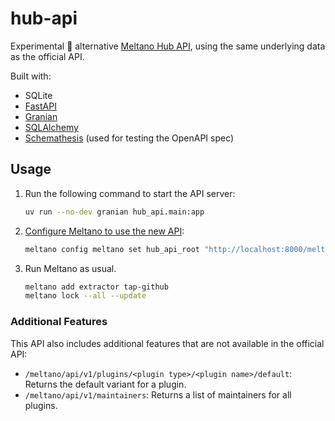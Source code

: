 # hub-api

Experimental 🧪 alternative [Meltano Hub API](https://hub.meltano.com/), using the same underlying data as the official API.

Built with:

- SQLite
- [FastAPI](https://github.com/fastapi/fastapi/)
- [Granian](https://github.com/emmett-framework/granian/)
- [SQLAlchemy](https://github.com/sqlalchemy/sqlalchemy/)
- [Schemathesis](https://github.com/schemathesis/schemathesis/) (used for testing the OpenAPI spec)

## Usage

1. Run the following command to start the API server:

    ```bash
    uv run --no-dev granian hub_api.main:app
    ```

2. [Configure Meltano to use the new API](https://docs.meltano.com/):

    ```bash
    meltano config meltano set hub_api_root "http://localhost:8000/meltano/api/v1"
    ```

3. Run Meltano as usual.

    ```bash
    meltano add extractor tap-github
    meltano lock --all --update
    ```

### Additional Features

This API also includes additional features that are not available in the official API:

- `/meltano/api/v1/plugins/<plugin type>/<plugin name>/default`: Returns the default variant for a plugin.
- `/meltano/api/v1/maintainers`: Returns a list of maintainers for all plugins.
